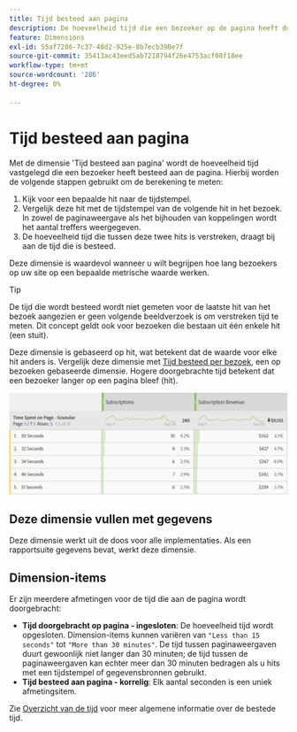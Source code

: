 ```yaml
---
title: Tijd besteed aan pagina
description: De hoeveelheid tijd die een bezoeker op de pagina heeft doorgebracht.
feature: Dimensions
exl-id: 55af7286-7c37-48d2-925e-8b7ecb390e7f
source-git-commit: 35413ac43eed5ab7218794f26e4753acf08f18ee
workflow-type: tm+mt
source-wordcount: '286'
ht-degree: 0%

---
```


# Tijd besteed aan pagina

Met de dimensie &#39;Tijd besteed aan pagina&#39; wordt de hoeveelheid tijd vastgelegd die een bezoeker heeft besteed aan de pagina. Hierbij worden de volgende stappen gebruikt om de berekening te meten:

1. Kijk voor een bepaalde hit naar de tijdstempel.
2. Vergelijk deze hit met de tijdstempel van de volgende hit in het bezoek. In zowel de paginaweergave als het bijhouden van koppelingen wordt het aantal treffers weergegeven.
3. De hoeveelheid tijd die tussen deze twee hits is verstreken, draagt bij aan de tijd die is besteed.

Deze dimensie is waardevol wanneer u wilt begrijpen hoe lang bezoekers op uw site op een bepaalde metrische waarde werken.

>[!TIP]
>
>De tijd die wordt besteed wordt niet gemeten voor de laatste hit van het bezoek aangezien er geen volgende beeldverzoek is om verstreken tijd te meten. Dit concept geldt ook voor bezoeken die bestaan uit één enkele hit (een stuit).

Deze dimensie is gebaseerd op hit, wat betekent dat de waarde voor elke hit anders is. Vergelijk deze dimensie met [Tijd besteed per bezoek](time-spent-per-visit.md), een op bezoeken gebaseerde dimensie. Hogere doorgebrachte tijd betekent dat een bezoeker langer op een pagina bleef (hit).

![Tijd besteed aan pagina](../metrics/assets/time-spent2.png)

## Deze dimensie vullen met gegevens

Deze dimensie werkt uit de doos voor alle implementaties. Als een rapportsuite gegevens bevat, werkt deze dimensie.

## Dimension-items

Er zijn meerdere afmetingen voor de tijd die aan de pagina wordt doorgebracht:

* **Tijd doorgebracht op pagina - ingesloten**: De hoeveelheid tijd wordt opgesloten. Dimension-items kunnen variëren van `"Less than 15 seconds"` tot `"More than 30 minutes"`. De tijd tussen paginaweergaven duurt gewoonlijk niet langer dan 30 minuten; de tijd tussen de paginaweergaven kan echter meer dan 30 minuten bedragen als u hits met een tijdstempel of gegevensbronnen gebruikt.
* **Tijd besteed aan pagina - korrelig**: Elk aantal seconden is een uniek afmetingsitem.

Zie [Overzicht van de tijd](../metrics/time-spent.md) voor meer algemene informatie over de bestede tijd.
